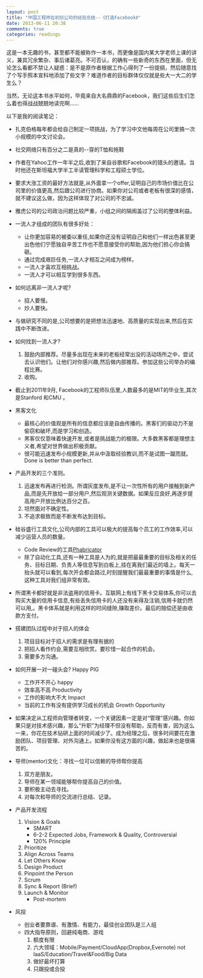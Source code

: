 ```yaml
---
layout: post
title: "中国工程师在初创公司的经验总结--《打造Facebook》"
date: 2013-06-11 20:38
comments: true
categories: readings
---
```


这是一本无趣的书，甚至都不能被称作一本书，而更像是国内某大学老师上课的讲义，兼具冗余繁杂、事后诸葛亮。不可否认，的确有一些新奇的东西在里面，但无论怎么看都不禁让人疑惑：是不是原作者根据工作心得列了一份提纲，然后随意找了个写手照本宣科地添加了些文字？难道作者的目标群体仅仅就是些大一大二的学生么？

当然，无论这本书水平如何，毕竟来自大名鼎鼎的Facebook，我们这些后生们怎么着也得战战兢兢地读完啊……

以下是我的阅读笔记：

<!-- more -->

- 扎克伯格每年都会给自己制定一项挑战，为了学习中文他每周在公司里搞一次小规模的中文讨论会。
- 社交网络只有百分之二是真的--穿的T恤和拖鞋
- 作者在Yahoo工作一年半之后,收到了来自谷歌和Facebook的猎头的邀请。当时他还在斯坦福大学半工半读管理科学和工程硕士学位。
- 要求大涨工资的最好方法就是,从外面拿一个offer,证明自己的市场价值比在公司里的价值更高,然后跟公司进行协商。如果你对公司或者老板有很深的感情，就不建议这么做，因为这样体现了对公司的不忠诚。
- 雅虎公司的公司政治问题比较严重，小组之间的隔阂盖过了公司的整体利益。
- 一流人才组成的团队有很多好处：
	- 让你更加容易的被委以重任,如果你还没有证明自己和他们一样出色甚至更出色他们宁愿独自辛苦工作也不愿意接受你的帮助,因为他们担心你会搞砸。
	- 通过完成艰巨任务,一流人才相互之间成为榜样。
	- 一流人才喜欢互相挑战。
	- 一流人才可以相互学到很多东西。
- 如何远离非一流人才呢? 
	- 招人要慢。
	- 炒人要快。
- 与做研究不同的是,公司想要的是把想法迅速地、高质量的实现出来,然后在实践中不断改进。
- 如何找到一流人才?
	1. 鼓励内部推荐。尽量多出现在未来的老板经常出没的活动场所之中，尝试去认识他们。让他们对你感兴趣,然后做内部推荐。参加这些公司举办的编程比赛。
	2. 收购。
- 截止到2011年9月, Facebook的工程师队伍里,人数最多的是MIT的毕业生,其次是Stanford 和CMU 。
- 黑客文化
	- 最核心的价值观是所有的信息都应该是自由传播的。黑客们的驱动力不是偷窃和破坏,而是学习和创造。
	- 黑客仅仅意味着快速开发,或者是挑战能力的极限。大多数黑客都是理想主义者,希望对世界做出积极贡献。
	- 很可能迅速发布小规模更新,并从中汲取经验教训,而不是试图一蹴而就。Done is better than perfect.

- 产品开发的三个准则。
	1. 迅速发布再进行检测。所谓灰度发布,是不让一次性所有的用户接触到新产品,而是先开放给一部分用户,然后观测关键数据。如果反应良好,再逐步提高用户开放比例达百分之百。
	2. 坦然面对不确定性。
	3. 不追求极致而是不断发布达到目标。
- 硅谷盛行工具文化,公司内部的工具可以极大的提高每个员工的工作效率,可以减少运营人员的数量。
	- Code Review的工具[Phabricator](http://phabricator.org/)
	- 除了自动化工具,还有一种工具是人为的,就是把最最重要的目标及相关的任务、目标日期、负责人等信息写到白板上,挂在离我们最近的墙上。每天一抬头就可以看到,每次开会都会路过,时刻提醒我们最最重要的事情是什么,这种工具对我们组非常有效。
- 所谓黑卡都好就是非法盗用的信用卡。互联网上有线下黑卡交易体系,你可以去购买大量的信用卡信息,有些丢失信用卡的人还没有来得及注销,信用卡就仍然可以用,。黑卡体系就是利用这样的时间缝隙,赚取差价。最后的赔偿还是由收款方支付。
- 搭建团队过程中对于招人的体会
	1. 项目目标对于招人的需求是有理有据的
	2. 把招人看作约会,需要互相欣赏。要珍惜一起合作的机会。
	3. 需要多方沟通。
- 如何开展一对一碰头会? Happy PIG
	- 工作开不开心 happy
	- 效率高不高 Productivity
	- 工作的影响大不大 Impact
	- 当前的工作有没有提供学习成长的机会 Growth Opportunity
- 如果决定从工程师向管理者转变，一个关键因素一定是对“管理”感兴趣。你如果只是对技术感兴趣，那么“升职”为经理不但没有帮助，反而有害，因为这么一来，你花在技术钻研上面的时间减少了。成为经理之后，很多时间要花在激励团队、项目管理、对外沟通上。如果你没有这方面的兴趣，做起来也是很痛苦的。
- 导师(mentor)文化：寻找一位可以信赖的导师帮你提高
	1. 双方是朋友。
	2. 导师在某一领域能够帮你提高自己的价值。
	3. 要积极主动去寻找。
	4. 对每次和导师的交流进行总结、记录。
- 产品开发流程
	1. Vision & Goals
		- SMART
		- 6-2-2 Expected Jobs, Framework & Quality, Controversial
		- 120% Principle
	2. Prioritize
	3. Align Across Teams
	4. Let Others Know
	5. Design Product
	6. Pinpoint the Person
	7. Scrum
	8. Sync & Report (Brief)
	9. Launch & Monitor
		- Post-mortem
- 风投
	- 创业者要靠谱、有激情、有能力，最佳创业团队是三人组
	- 四大指导原则，回避纯电商、游戏
		1. 额度有限
		2. 六大领域：Mobile/Payment/CloudApp(Dropbox,Evernote) not IaaS/Education/Travel&Food/Big Data
		3. 做好最坏打算
		4. 只跟投或合投